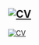 [![CV](https://raw.githubusercontent.com/awild82/AW-CV/master/aw-cv/cv0.png)](https://raw.githubusercontent.com/awild82/AW-CV/master/aw-cv/cv0.png)
------
[![CV](https://raw.githubusercontent.com/awild82/AW-CV/master/aw-cv/cv1.png)](https://raw.githubusercontent.com/awild82/AW-CV/master/aw-cv/cv1.png)
